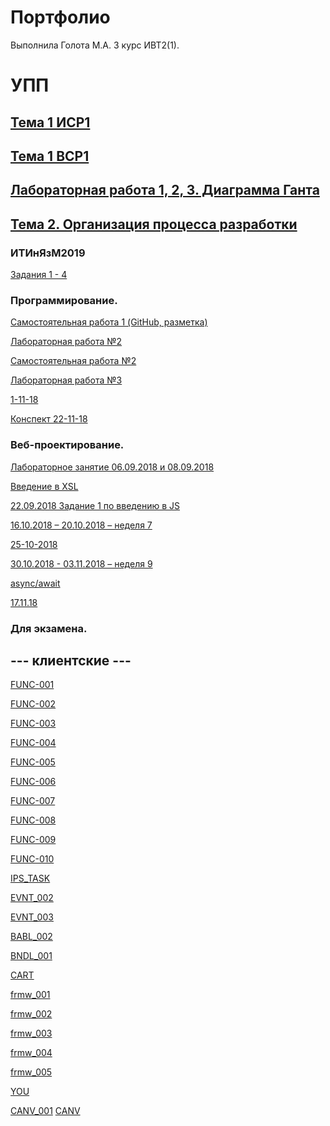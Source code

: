 # Портфолио

Выполнила Голота М.А. 3 курс ИВТ2(1).
# УПП


## [Тема 1 ИСР1](https://github.com/ctel-prj-mng/1-gantt-60218-golotarita)

## [Тема 1 ВСР1](https://github.com/ctel-prj-mng/3-ivt-17-t1-golotarita/blob/master/vsr.md)

## [Лабораторная работа 1, 2, 3. Диаграмма Ганта](https://github.com/ctel-prj-mng/1-gantt-60218-golotarita)

## [Тема 2. Организация процесса разработки](https://github.com/ctel-prj-mng/3-ivt-17-t2-golotarita)



### ИТИнЯзМ2019
[Задания 1 - 4](https://github.com/golotarita/inyaz/blob/master/%D0%97%D0%B0%D0%B4%D0%B0%D0%BD%D0%B8%D1%8F)



### Программирование.
[Самостоятельная работа 1 (GitHub, разметка)](https://github.com/golotarita/labs/blob/master/Markdown.md)

[Лабораторная работа №2](https://repl.it/@manikothecat/lr2)

[Самостоятельная работа №2](https://repl.it/@manikothecat/SR2)

[Лабораторная работа №3](https://repl.it/@manikothecat/20-09-18)

[1-11-18](https://repl.it/@manikothecat/1-11-18)

[Конспект 22-11-18](https://repl.it/@manikothecat/kospekt-22-11-18)

### Веб-проектирование.

[Лабораторное занятие 06.09.2018 и 08.09.2018](https://kodaktor.ru/unsafe_c58e3)

[Введение в XSL](https://kodaktor.ru/unsafe_4a67e)

[22.09.2018 Задание 1 по введению в JS](https://kodaktor.ru/g/task_66e67)

[16.10.2018 – 20.10.2018 – неделя 7](/JS/20-10-2018)

[25-10-2018](/JS/25-10-2018)

[30.10.2018 - 03.11.2018 – неделя 9](https://kodaktor.ru/fe5409e)

[async/await](/JS/async-await)

[17.11.18](https://codepen.io/anon/pen/KrRyby)


### Для экзамена.

## --- клиентские ---

[FUNC-001](https://kodaktor.ru/task_func_e2fba)

[FUNC-002](https://kodaktor.ru/func_329bc)

[FUNC-003](https://kodaktor.ru/func_3407d)

[FUNC-004](https://kodaktor.ru/func_30344)

[FUNC-005](https://kodaktor.ru/func_9fa3f)

[FUNC-006](https://kodaktor.ru/func_5d35c)

[FUNC-007](https://kodaktor.ru/func_e0233)

[FUNC-008](https://kodaktor.ru/func_af4dd)

[FUNC-009](https://kodaktor.ru/func_af0c3)

[FUNC-010](https://kodaktor.ru/func_9c656)

[IPS_TASK]()

[EVNT_002](https://kodaktor.ru/evnt_5d6d9)

[EVNT_003](https://kodaktor.ru/evnt_5a29b)

[BABL_002](https://kodaktor.ru/bind02032018_0d12b)

[BNDL_001]()

[CART](https://kodaktor.ru/custom_25c0d)

[frmw_001](https://kodaktor.ru/frmw_89010)

[frmw_002](https://kodaktor.ru/frmw_89010)

[frmw_003]()

[frmw_004]()

[frmw_005]()

[YOU](https://kodaktor.ru/you)

[CANV_001](https://kodaktor.ru/canvas_4321f)
[CANV](https://kodaktor.ru/30)


